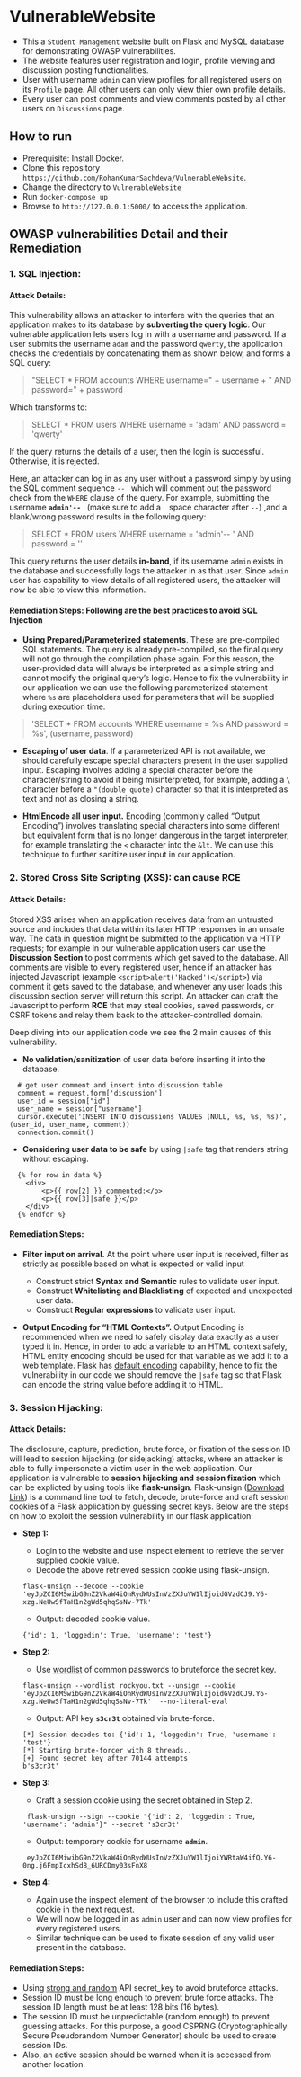 # VulnerableWebsite
* This a `Student Management` website built on Flask and MySQL database for demonstrating OWASP vulnerabilities.
* The website features user registration and login, profile viewing and discussion posting functionalities.
* User with username `admin` can view profiles for all registered users on its `Profile` page. All other users can only view thier own profile details.
* Every user can post comments and view comments posted by all other users on `Discussions` page.

## How to run
* Prerequisite: Install Docker.
* Clone this repository `https://github.com/RohanKumarSachdeva/VulnerableWebsite`.
* Change the directory to `VulnerableWebsite`
* Run `docker-compose up`
* Browse to `http://127.0.0.1:5000/` to access the application.

## OWASP vulnerabilities Detail and their Remediation
### 1. SQL Injection:
#### Attack Details:
This vulnerability allows an attacker to interfere with the queries that an application makes to its database by
**subverting the query logic**.
Our vulnerable application lets users log in with a username and password. If a user submits the username `adam` and the password `qwerty`, the application checks the credentials by concatenating them as shown below, and forms a SQL query:
> "SELECT * FROM accounts WHERE username=" + username + " AND password=" + password

Which transforms to:
> SELECT * FROM users WHERE username = 'adam' AND password = 'qwerty'

If the query returns the details of a user, then the login is successful. Otherwise, it is rejected.

Here, an attacker can log in as any user without a password simply by using the SQL comment sequence `-- ` which will comment out the password check from the `WHERE` clause of the query. For example, submitting the username **`admin'-- `** (make sure to add a ` ` space character after `--`) ,and a blank/wrong password results in the following query:
> SELECT * FROM users WHERE username = 'admin'-- ' AND password = ''

This query returns the user details **in-band**, if its username `admin` exists in the database and successfully logs the attacker in as that user. Since `admin` user has capability to view details of all registered users, the attacker will now be able to view this information.

#### Remediation Steps: Following are the best practices to avoid SQL Injection
* **Using Prepared/Parameterized statements**. These are pre-compiled SQL statements. The query is already pre-compiled, so the final query will not go through the compilation phase again. For this reason, the user-provided data will always be interpreted as a simple string and cannot modify the original query’s logic. Hence to fix the vulnerability in our application we can use the following parameterized statement where `%s` are placeholders used for parameters that will be supplied during execution time.
> 'SELECT * FROM accounts WHERE username = %s AND password = %s', (username, password)

* **Escaping of user data**. If a parameterized API is not available, we should carefully escape special characters present in the user supplied input. Escaping involves adding a special character before the character/string to avoid it being misinterpreted, for example, adding a `\` character before a `"(double quote)` character so that it is interpreted as text and not as closing a string.

* **HtmlEncode all user input.** Encoding (commonly called “Output Encoding”) involves translating special characters into some different but equivalent form that is no longer dangerous in the target interpreter, for example translating the `<` character into the `&lt`. We can use this technique to further sanitize user input in our application.


### 2. Stored Cross Site Scripting (XSS): can cause RCE
#### Attack Details:
Stored XSS arises when an application receives data from an untrusted source and includes that data within its later HTTP responses in an unsafe way. The data in question might be submitted to the application via HTTP requests; for example in our vulnerable application users can use the **Discussion Section** to post comments which get saved to the database. All comments are visible to every registered user, hence if an attacker has injected Javascript (example `<script>alert('Hacked')</script>`) via comment it gets saved to the database, and whenever any user loads this discussion section server will return this script. An attacker can craft the Javascript to perform **RCE** that may steal cookies, saved passwords, or CSRF tokens and relay them back to the attacker-controlled domain.

Deep diving into our application code we see the 2 main causes of this vulnerability.
* **No validation/sanitization** of user data before inserting it into the database.
```
  # get user comment and insert into discussion table
  comment = request.form['discussion']
  user_id = session["id"]
  user_name = session["username"]
  cursor.execute('INSERT INTO discussions VALUES (NULL, %s, %s, %s)', (user_id, user_name, comment))
  connection.commit()
 ```
            
* **Considering user data to be safe** by using `|safe` tag that renders string without escaping.
```
  {% for row in data %}
    <div>
        <p>{{ row[2] }} commented:</p>
        <p>{{ row[3]|safe }}</p>
    </div>
  {% endfor %}
```
#### Remediation Steps:
* **Filter input on arrival.** At the point where user input is received, filter as strictly as possible based on what is expected or valid input
  - Construct strict **Syntax and Semantic** rules to validate user input.
  - Construct **Whitelisting and Blacklisting** of expected and unexpected user data.
  - Construct **Regular expressions** to validate user input.

* **Output Encoding for “HTML Contexts”.**  Output Encoding is recommended when we need to safely display data exactly as a user typed it in.
Hence, in order to add a variable to an HTML context safely, HTML entity encoding should be used for that variable as we add it to a web template. Flask has [default encoding](https://flask.palletsprojects.com/en/1.1.x/templating/#controlling-autoescaping) capability, hence to fix the vulnerability in our code we should remove the `|safe` tag so that Flask can encode the string value before adding it to HTML.

### 3. Session Hijacking:
#### Attack Details:
The disclosure, capture, prediction, brute force, or fixation of the session ID will lead to session hijacking (or sidejacking) attacks, where an attacker is able to fully impersonate a victim user in the web application. Our application is vulnerable to **session hijacking and session fixation** which can be explioted by using tools like **flask-unsign**. Flask-unsign ([Download Link](https://pypi.org/project/flask-unsign/)) is a command line tool to fetch, decode, brute-force and craft session cookies of a Flask application by guessing secret keys. Below are the steps on how to exploit the session vulnerability in our flask application:

* **Step 1:**
  - Login to the website and use inspect element to retrieve the server supplied cookie value.
  - Decode the above retrieved session cookie using flask-unsign.
  ```
  flask-unsign --decode --cookie 'eyJpZCI6MSwibG9nZ2VkaW4iOnRydWUsInVzZXJuYW1lIjoidGVzdCJ9.Y6-xzg.NeUwSfTaH1n2gWd5qhqSsNv-7Tk'
  ```
  - Output: decoded cookie value.
  ```
  {'id': 1, 'loggedin': True, 'username': 'test'}
  ```

* **Step 2:**
  - Use [wordlist](https://www.google.com/url?sa=t&rct=j&q=&esrc=s&source=web&cd=&ved=2ahUKEwjstLrx8af8AhX8-DgGHQJyA0UQFnoECBMQAQ&url=https%3A%2F%2Fgithub.com%2Fbrannondorsey%2Fnaive-hashcat%2Freleases%2Fdownload%2Fdata%2Frockyou.txt&usg=AOvVaw3snAERl1mU6Ccr4WFEazBd) of common passwords to bruteforce the secret key.
   ```
   flask-unsign --wordlist rockyou.txt --unsign --cookie 'eyJpZCI6MSwibG9nZ2VkaW4iOnRydWUsInVzZXJuYW1lIjoidGVzdCJ9.Y6-xzg.NeUwSfTaH1n2gWd5qhqSsNv-7Tk'  --no-literal-eval
   ```
  - Output: API key **`s3cr3t`** obtained via brute-force.
  ```
  [*] Session decodes to: {'id': 1, 'loggedin': True, 'username': 'test'}
  [*] Starting brute-forcer with 8 threads..
  [+] Found secret key after 70144 attempts
  b's3cr3t'
  ```

* **Step 3:**
  - Craft a session cookie using the secret obtained in Step 2.
  ```
   flask-unsign --sign --cookie "{'id': 2, 'loggedin': True, 'username': 'admin'}" --secret 's3cr3t'
  ```

  - Output: temporary cookie for username **`admin`**.
  ```
   eyJpZCI6MiwibG9nZ2VkaW4iOnRydWUsInVzZXJuYW1lIjoiYWRtaW4ifQ.Y6-0ng.j6FmpIcxhSd8_6URCDmy03sFnX8
  ```

* **Step 4:**
  - Again use the inspect element of the browser to include this crafted cookie in the next request.
  - We will now be logged in as `admin` user and can now view profiles for every registered users.
  - Similar technique can be used to fixate session of any valid user present in the database.
  
#### Remediation Steps:
- Using [strong and random](https://flask.palletsprojects.com/en/0.12.x/quickstart/#sessions) API secret_key to avoid bruteforce attacks.
- Session ID must be long enough to prevent brute force attacks. The session ID length must be at least 128 bits (16 bytes).
- The session ID must be unpredictable (random enough) to prevent guessing attacks. For this purpose, a good CSPRNG (Cryptographically Secure Pseudorandom Number Generator) should be used to create session IDs.
- Also, an active session should be warned when it is accessed from another location.
